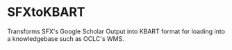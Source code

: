 SFXtoKBART
==========

Transforms SFX's Google Scholar Output into KBART format for loading into a knowledgebase such as OCLC's WMS.

